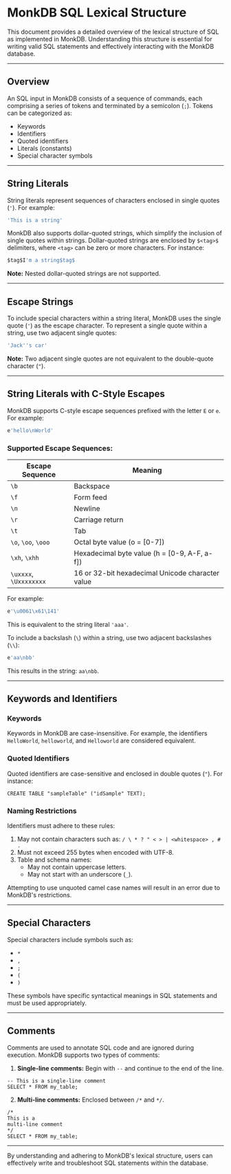 # MonkDB SQL Lexical Structure

This document provides a detailed overview of the lexical structure of SQL as implemented in MonkDB. Understanding this structure is essential for writing valid SQL statements and effectively interacting with the MonkDB database.

---

## **Overview**

An SQL input in MonkDB consists of a sequence of commands, each comprising a series of tokens and terminated by a semicolon (`;`). Tokens can be categorized as:
- Keywords
- Identifiers
- Quoted identifiers
- Literals (constants)
- Special character symbols

---

## **String Literals**

String literals represent sequences of characters enclosed in single quotes (`'`). For example:

```sql
'This is a string'
```

MonkDB also supports dollar-quoted strings, which simplify the inclusion of single quotes within strings. Dollar-quoted strings are enclosed by `$<tag>$` delimiters, where `<tag>` can be zero or more characters. For instance:

```sql
$tag$I'm a string$tag$
```


**Note:** Nested dollar-quoted strings are not supported.

---

## **Escape Strings**

To include special characters within a string literal, MonkDB uses the single quote (`'`) as the escape character. To represent a single quote within a string, use two adjacent single quotes:

```sql
'Jack''s car'
```


**Note:** Two adjacent single quotes are not equivalent to the double-quote character (`"`).

---

## **String Literals with C-Style Escapes**

MonkDB supports C-style escape sequences prefixed with the letter `E` or `e`. For example:

```sql
e'hello\nWorld'
```

### Supported Escape Sequences:
| Escape Sequence | Meaning             |
|------------------|---------------------|
| `\b`            | Backspace           |
| `\f`            | Form feed           |
| `\n`            | Newline             |
| `\r`            | Carriage return     |
| `\t`            | Tab                 |
| `\o`, `\oo`, `\ooo` | Octal byte value (o = [0-7]) |
| `\xh`, `\xhh`   | Hexadecimal byte value (h = [0-9, A-F, a-f]) |
| `\uxxxx`, `\Uxxxxxxxx` | 16 or 32-bit hexadecimal Unicode character value |

For example:

```sql
e'\u0061\x61\141'
```


This is equivalent to the string literal `'aaa'`.

To include a backslash (`\`) within a string, use two adjacent backslashes (`\\`):

```sql
e'aa\nbb'
```


This results in the string: `aa\nbb`.

---

## **Keywords and Identifiers**

### **Keywords**
Keywords in MonkDB are case-insensitive. For example, the identifiers `HelloWorld`, `helloworld`, and `Helloworld` are considered equivalent.

### **Quoted Identifiers**
Quoted identifiers are case-sensitive and enclosed in double quotes (`"`). For instance:

```psql
CREATE TABLE "sampleTable" ("idSample" TEXT);
```


### **Naming Restrictions**
Identifiers must adhere to these rules:
1. May not contain characters such as: `/ \ * ? " < > | <whitespace> , # .`
2. Must not exceed 255 bytes when encoded with UTF-8.
3. Table and schema names:
   - May not contain uppercase letters.
   - May not start with an underscore (`_`).

Attempting to use unquoted camel case names will result in an error due to MonkDB's restrictions.

---

## **Special Characters**

Special characters include symbols such as:
- `*`
- `,`
- `;`
- `(`
- `)`

These symbols have specific syntactical meanings in SQL statements and must be used appropriately.

---

## **Comments**

Comments are used to annotate SQL code and are ignored during execution. MonkDB supports two types of comments:

1. **Single-line comments:** Begin with `--` and continue to the end of the line.

```psql
-- This is a single-line comment
SELECT * FROM my_table;
```

2. **Multi-line comments:** Enclosed between `/*` and `*/`.

```psql
/*
This is a
multi-line comment
*/
SELECT * FROM my_table;
```

---

By understanding and adhering to MonkDB's lexical structure, users can effectively write and troubleshoot SQL statements within the database.





